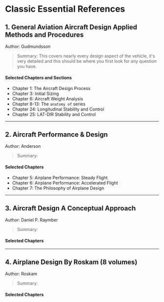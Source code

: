 # Classic Essential References
## 1. General Aviation Aircraft Design Applied Methods and Procedures
Author: Gudmundsson
> Summary: This covers nearly every design aspect of the vehicle, it's very detailed and this should be where you first look for any question you have.

#### Selected Chapters and Sections
- Chapter 1: The Aircraft Design Process
- Chapter 3: Initial Sizing
- Chapter 6: Aircraft Weight Analysis
- Chapter 8-13: The `anatomy of` series
- Chapter 24: Longitudinal Stability and Control
- Chapter 25:  LAT-DIR Stability and Control

---
## 2. Aircraft Performance & Design
Author: Anderson
> Summary:

#### Selected Chapters
- Chapter 5: Airplane Performance: Steady Flight
- Chapter 6: Airplane Performance: Accelerated Flight
- Chapter 7: The Philosophy of Airplane Design

---
## 3. Aircraft Design A Conceptual Approach
Author: Daniel P. Raymber
> Summary:

#### Selected Chapters

---
## 4. Airplane Design By Roskam (8 volumes)
Author: Roskam
> Summary:

#### Selected Chapters